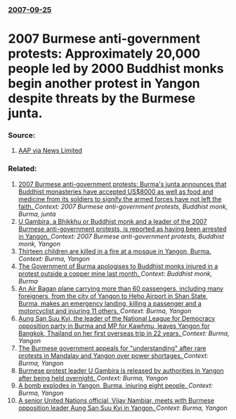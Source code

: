 ### [2007-09-25](/news/2007/09/25/index.md)

#  2007 Burmese anti-government protests:  Approximately 20,000 people led by 2000 Buddhist monks begin another protest in Yangon despite threats by the Burmese junta. 




### Source:

1. [AAP via News Limited](http://www.news.com.au/story/0,10117,22480272-401,00.html)

### Related:

1. [ 2007 Burmese anti-government protests: Burma's junta announces that Buddhist monasteries have accepted US$8000 as well as food and medicine from its soldiers to signify the armed forces have not left the faith. ](/news/2007/10/8/2007-burmese-anti-government-protests-burma-s-junta-announces-that-buddhist-monasteries-have-accepted-us-8000-as-well-as-food-and-medicine.md) _Context: 2007 Burmese anti-government protests, Buddhist monk, Burma, junta_
2. [U Gambira, a Bhikkhu or Buddhist monk and a leader of the 2007 Burmese anti-government protests, is reported as having been arrested in Yangon. ](/news/2012/02/10/u-gambira-a-bhikkhu-or-buddhist-monk-and-a-leader-of-the-2007-burmese-anti-government-protests-is-reported-as-having-been-arrested-in-yang.md) _Context: 2007 Burmese anti-government protests, Buddhist monk, Yangon_
3. [Thirteen children are killed in a fire at a mosque in Yangon, Burma. ](/news/2013/04/2/thirteen-children-are-killed-in-a-fire-at-a-mosque-in-yangon-burma.md) _Context: Burma, Yangon_
4. [The Government of Burma apologises to Buddhist monks injured in a protest outside a copper mine last month. ](/news/2012/12/8/the-government-of-burma-apologises-to-buddhist-monks-injured-in-a-protest-outside-a-copper-mine-last-month.md) _Context: Buddhist monk, Burma_
5. [An Air Bagan plane carrying more than 60 passengers, including many foreigners, from the city of Yangon to Heho Airport in Shan State, Burma, makes an emergency landing, killing a passenger and a motorcyclist and injuring 11 others. ](/news/2012/12/25/an-air-bagan-plane-carrying-more-than-60-passengers-including-many-foreigners-from-the-city-of-yangon-to-heho-airport-in-shan-state-burma.md) _Context: Burma, Yangon_
6. [Aung San Suu Kyi, the leader of the National League for Democracy opposition party in Burma and MP for Kawhmu, leaves Yangon for Bangkok, Thailand on her first overseas trip in 22 years. ](/news/2012/05/29/aung-san-suu-kyi-the-leader-of-the-national-league-for-democracy-opposition-party-in-burma-and-mp-for-kawhmu-leaves-yangon-for-bangkok-th.md) _Context: Burma, Yangon_
7. [The Burmese government appeals for "understanding" after rare protests in Mandalay and Yangon over power shortages. ](/news/2012/05/22/the-burmese-government-appeals-for-understanding-after-rare-protests-in-mandalay-and-yangon-over-power-shortages.md) _Context: Burma, Yangon_
8. [Burmese protest leader U Gambira is released by authorities in Yangon after being held overnight. ](/news/2012/02/11/burmese-protest-leader-u-gambira-is-released-by-authorities-in-yangon-after-being-held-overnight.md) _Context: Burma, Yangon_
9. [A bomb explodes in Yangon, Burma, injuring eight people. ](/news/2011/02/28/a-bomb-explodes-in-yangon-burma-injuring-eight-people.md) _Context: Burma, Yangon_
10. [A senior United Nations official, Vijay Nambiar, meets with Burmese opposition leader Aung San Suu Kyi in Yangon. ](/news/2010/11/27/a-senior-united-nations-official-vijay-nambiar-meets-with-burmese-opposition-leader-aung-san-suu-kyi-in-yangon.md) _Context: Burma, Yangon_
